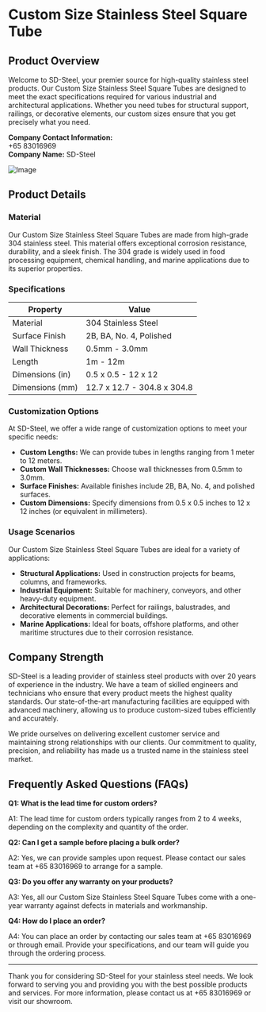 # Custom Size Stainless Steel Square Tube

## Product Overview

Welcome to SD-Steel, your premier source for high-quality stainless steel products. Our Custom Size Stainless Steel Square Tubes are designed to meet the exact specifications required for various industrial and architectural applications. Whether you need tubes for structural support, railings, or decorative elements, our custom sizes ensure that you get precisely what you need.

**Company Contact Information:**  
+65 83016969  
**Company Name:** SD-Steel

![Image](https://github.com/user-attachments/assets/2567258e-e124-4816-932d-1809bd27ef0b)

## Product Details

### Material

Our Custom Size Stainless Steel Square Tubes are made from high-grade 304 stainless steel. This material offers exceptional corrosion resistance, durability, and a sleek finish. The 304 grade is widely used in food processing equipment, chemical handling, and marine applications due to its superior properties.

### Specifications

| Property          | Value                      |
|-------------------|----------------------------|
| Material          | 304 Stainless Steel        |
| Surface Finish    | 2B, BA, No. 4, Polished    |
| Wall Thickness    | 0.5mm - 3.0mm              |
| Length            | 1m - 12m                   |
| Dimensions (in)   | 0.5 x 0.5 - 12 x 12        |
| Dimensions (mm)   | 12.7 x 12.7 - 304.8 x 304.8|

### Customization Options

At SD-Steel, we offer a wide range of customization options to meet your specific needs:

- **Custom Lengths:** We can provide tubes in lengths ranging from 1 meter to 12 meters.
- **Custom Wall Thicknesses:** Choose wall thicknesses from 0.5mm to 3.0mm.
- **Surface Finishes:** Available finishes include 2B, BA, No. 4, and polished surfaces.
- **Custom Dimensions:** Specify dimensions from 0.5 x 0.5 inches to 12 x 12 inches (or equivalent in millimeters).

### Usage Scenarios

Our Custom Size Stainless Steel Square Tubes are ideal for a variety of applications:

- **Structural Applications:** Used in construction projects for beams, columns, and frameworks.
- **Industrial Equipment:** Suitable for machinery, conveyors, and other heavy-duty equipment.
- **Architectural Decorations:** Perfect for railings, balustrades, and decorative elements in commercial buildings.
- **Marine Applications:** Ideal for boats, offshore platforms, and other maritime structures due to their corrosion resistance.

## Company Strength

SD-Steel is a leading provider of stainless steel products with over 20 years of experience in the industry. We have a team of skilled engineers and technicians who ensure that every product meets the highest quality standards. Our state-of-the-art manufacturing facilities are equipped with advanced machinery, allowing us to produce custom-sized tubes efficiently and accurately.

We pride ourselves on delivering excellent customer service and maintaining strong relationships with our clients. Our commitment to quality, precision, and reliability has made us a trusted name in the stainless steel market.

## Frequently Asked Questions (FAQs)

**Q1: What is the lead time for custom orders?**

A1: The lead time for custom orders typically ranges from 2 to 4 weeks, depending on the complexity and quantity of the order.

**Q2: Can I get a sample before placing a bulk order?**

A2: Yes, we can provide samples upon request. Please contact our sales team at +65 83016969 to arrange for a sample.

**Q3: Do you offer any warranty on your products?**

A3: Yes, all our Custom Size Stainless Steel Square Tubes come with a one-year warranty against defects in materials and workmanship.

**Q4: How do I place an order?**

A4: You can place an order by contacting our sales team at +65 83016969 or through email. Provide your specifications, and our team will guide you through the ordering process.

---

Thank you for considering SD-Steel for your stainless steel needs. We look forward to serving you and providing you with the best possible products and services. For more information, please contact us at +65 83016969 or visit our showroom.